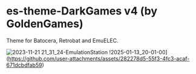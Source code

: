 # es-theme-DarkGames v4 (by GoldenGames)
Theme for Batocera, Retrobat and EmuELEC.

![2023-11-21 21_31_24-EmulationStation](https://github.com/Snapouille/es-theme-DarkGames/assets/105559045/881ee322-f961-4ff7-b1d2-81d5eaa903f1)
!2025-01-13_20-01-00](https://github.com/user-attachments/assets/282278d5-55f3-4fc3-acaf-671dcbdfab59)
